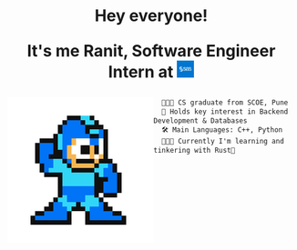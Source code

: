
<h1 align="center">
  Hey everyone!</br>
  <p>It's me Ranit, Software Engineer Intern at <img src="./media/sas-glyph.jpg" width=30 /></p>
  <img src="./media/ranit-hero.gif" align="left" />
</h1>

```
  👨🏻‍🎓 CS graduate from SCOE, Pune
  🚀 Holds key interest in Backend Development & Databases
  🛠️ Main Languages: C++, Python
  🧑🏻‍💻 Currently I'm learning and tinkering with Rust🦀
```

